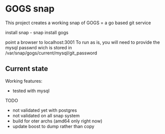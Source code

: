 # GOGS snap

This project creates a working snap of GOGS = a go based git service


install snap - snap install gogs

point a browser to localhost:3001
To run as is, you will need to provide the mysql passwrd wich is stored in 
/var/snap/gogs/current/mysql/git_password

## Current state

Working features:

 * tested with mysql 

TODO
 * not validated yet with postgres
 * not validated on all snap system
 * build for oter archs (amd64 only right now)
 * update boost to dump rather than copy

